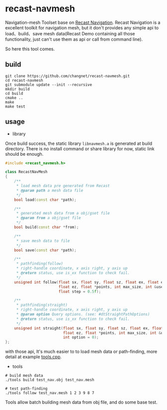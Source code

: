 # recast-navmesh
Navigation-mesh Toolset base on [Recast Navigation](https://github.com/recastnavigation/recastnavigation). Recast Navigation is a excellent toolkit for navigation mesh, but it don't provides any simple api to load、build、save mesh data(Recast Demo containing all those functionality, just can't use them as api or call from command line).

So here this tool comes.

## build
```shell
git clone https://github.com/changnet/recast-navmesh.git
cd recast-navmesh
git submodule update --init --recursive
mkdir build
cd build
cmake ..
make
make test
```

## usage

* library

Once build success, the static library `libnavmesh.a` is generated at build directory. There is no install command or share library for now, static link should be enough.

```cpp
#include <recast_navmesh.h>

class RecastNavMesh
{
    /**
     * load mesh data pre generated from Recast
     * @param path a mesh data file
     */
    bool load(const char *path);

    /**
     * generated mesh data from a obj/gset file
     * @param from a obj/gset file
     */
    bool build(const char *from);

    /**
     * save mesh data to file
     */
    bool save(const char *path);

    /**
     * pathfinding(follow)
     * right-handle coordinate, x axis right, y axis up
     * @return status, use is_xx function to check fail.
     */
    unsigned int follow(float sx, float sy, float sz, float ex, float ey,
                        float ez, float *points, int max_size, int &use_size,
                        float step = 0.5f);

    /**
     * pathfinding(straight)
     * right-handle coordinate, x axis right, y axis up
     * @param option Query options. (see: #dtStraightPathOptions)
     * @return status, use is_xx function to check fail.
     */
    unsigned int straight(float sx, float sy, float sz, float ex, float ey,
                          float ez, float *points, int max_size, int &use_size,
                          int option = 0);
};
```
with those api, It's much easier to to load mesh data or path-finding, more detail at example [tools.cpp](tools.cpp).

* tools

```shell
# build mesh data
./tools build test_nav.obj test_nav.mesh

# test path-finding
./tools follow test_nav.mesh 1 2 3 9 8 7
```

Tools allow batch building mesh data from obj file, and do some base test.
